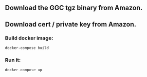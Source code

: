 
## Download the GGC tgz binary from Amazon.

## Download cert / private key from Amazon.

### Build docker image:

```docker-compose build```

### Run it:

```docker-compose up```


